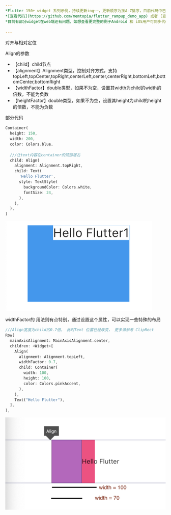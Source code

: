 ```yaml
---
*Flutter 150+ widget 系列示例，持续更新ing~~，更新顺序为按A-Z排序，目前代码中已包含150+个示例。*<br>
*[查看代码](https://github.com/memtopia/flutter_rampup_demo_app) 或者 [查看web完整示例](https://memtopia.github.io)*<br>
*目前有部分widget在web端还有问题，如想查看更完整的例子Android 和 iOS用户可同步代码后编译安装到手机上查看*

---
```



对齐与相对定位<br>

Align的参数
* 【child】child节点
* 【alignment】Alignment类型，控制对齐方式，支持topLeft,topCenter,topRight,centerLeft,center,centerRight,bottomLeft,bottomCenter,bottomRight
* 【widthFactor】double类型，如果不为空，设置其width为child的width的倍数，不能为负数
* 【heightFactor】double类型，如果不为空，设置其height为child的height的倍数，不能为负数

部分代码

```dart
Container(
  height: 150,
  width: 200,
  color: Colors.blue,

  ///让text内容在container的顶部居右
  child: Align(
    alignment: Alignment.topRight,
    child: Text(
      'Hello Flutter',
      style: TextStyle(
        backgroundColor: Colors.white,
        fontSize: 24,
      ),
    ),
  ),
)

```
![Align](https://github.com/memtopia/flutter_rampup/raw/master/images/Align1.png)

widthFactor的 用法则有点特别，通过设置这个属性，可以实现一些特殊的布局

```dart
///Align宽度为child的0.7倍， 此时Text 位置已经改变， 更多请参考 ClipRect
Row(
  mainAxisAlignment: MainAxisAlignment.center,
  children: <Widget>[
    Align(
      alignment: Alignment.topLeft,
      widthFactor: 0.7,
      child: Container(
        width: 100,
        height: 100,
        color: Colors.pinkAccent,
      ),
    ),
    Text("Hello Flutter"),
  ],
),
```
![Align](https://github.com/memtopia/flutter_rampup/raw/master/images/Align2.png)

